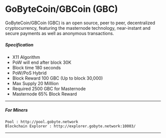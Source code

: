 # GoByteCoin/GBCoin (GBC)

GoByteCoin/GBCoin (GBC) is an open source, peer to peer, decentralized cryptocurrency, featuring the masternode technology, near-instant and secure payments as well as anonymous transactions.

##### Specification
* X11 Algorithm
* PoW will end after block 30K
* Block time 180 seconds
* PoW/PoS Hybrid
* Block Reward 100 GBC (Up to block 30,000) 
* Max Supply 20 Milllion
* Required 2500 GBC for Masternode
* Masternode 65% Block Reward

-------
##### For Miners
```
Pool : http://pool.gobyte.network
Blockchain Explorer : http://explorer.gobyte.network:10003/
```
-------

